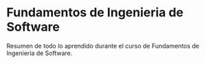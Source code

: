 # Fundamentos de Ingenieria de Software

Resumen de todo lo aprendido durante el curso de Fundamentos de Ingeniería de Software.

